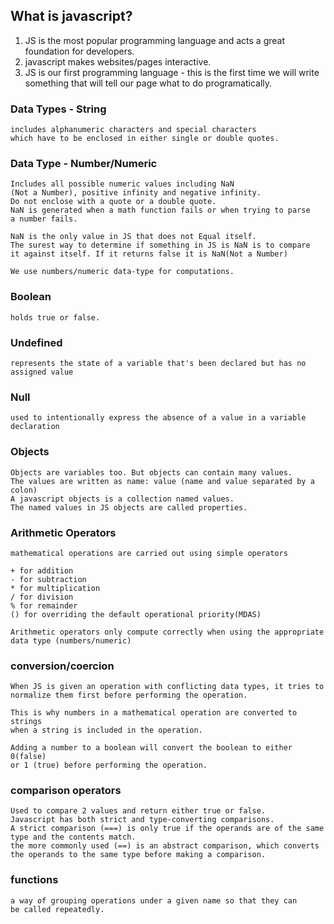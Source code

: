 ## What is javascript?

1. JS is the most popular programming language and acts a great foundation
   for developers.
2. javascript makes websites/pages interactive.
3. JS is our first programming language - this is the first time we will write
   something that will tell our page what to do programatically.

### Data Types - String
	includes alphanumeric characters and special characters
	which have to be enclosed in either single or double quotes.

### Data Type - Number/Numeric

	Includes all possible numeric values including NaN
	(Not a Number), positive infinity and negative infinity.
	Do not enclose with a quote or a double quote.
	NaN is generated when a math function fails or when trying to parse
	a number fails.

	NaN is the only value in JS that does not Equal itself.
	The surest way to determine if something in JS is NaN is to compare
	it against itself. If it returns false it is NaN(Not a Number)

	We use numbers/numeric data-type for computations.

### Boolean
	holds true or false.

### Undefined
	represents the state of a variable that's been declared but has no assigned value

### Null
	used to intentionally express the absence of a value in a variable declaration

### Objects
	Objects are variables too. But objects can contain many values.
	The values are written as name: value (name and value separated by a colon)
	A javascript objects is a collection named values.
	The named values in JS objects are called properties.

### Arithmetic Operators
	mathematical operations are carried out using simple operators

	+ for addition
	- for subtraction
	* for multiplication
	/ for division
	% for remainder
	() for overriding the default operational priority(MDAS)

	Arithmetic operators only compute correctly when using the appropriate
	data type (numbers/numeric)


### conversion/coercion
	
	When JS is given an operation with conflicting data types, it tries to 
	normalize them first before performing the operation.

	This is why numbers in a mathematical operation are converted to strings
	when a string is included in the operation.

	Adding a number to a boolean will convert the boolean to either 0(false) 
	or 1 (true) before performing the operation.

### comparison operators

	Used to compare 2 values and return either true or false.
	Javascript has both strict and type-converting comparisons.
	A strict comparison (===) is only true if the operands are of the same
	type and the contents match.
	the more commonly used (==) is an abstract comparison, which converts
	the operands to the same type before making a comparison.

### functions

	a way of grouping operations under a given name so that they can
	be called repeatedly.

